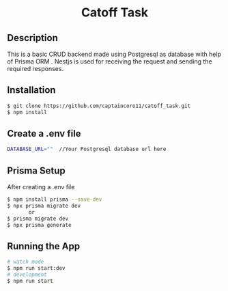 <h1 align="center" >
Catoff Task
</h1>

## Description
This is a basic CRUD backend made using Postgresql as database with help of Prisma ORM . Nestjs is used for receiving the request and sending the required responses.

## Installation
```bash
$ git clone https://github.com/captaincoro11/catoff_task.git
$ npm install
```
## Create a .env file
```bash
DATABASE_URL=""  //Your Postgresql database url here
```

## Prisma Setup
After creating a .env file 
```bash
$ npm install prisma --save-dev
$ npx prisma migrate dev
       or
$ prisma migrate dev
$ npx prisma generate  

```
## Running the App
```bash
# watch mode
$ npm run start:dev
# development
$ npm run start
```


